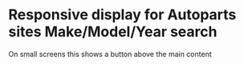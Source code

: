 
# Responsive display for Autoparts sites Make/Model/Year search

On small screens this shows a button above the main content
